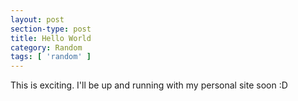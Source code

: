 ```yaml
---
layout: post
section-type: post
title: Hello World
category: Random
tags: [ 'random' ]
---
```

This is exciting. I'll be up and running with my personal site soon :D